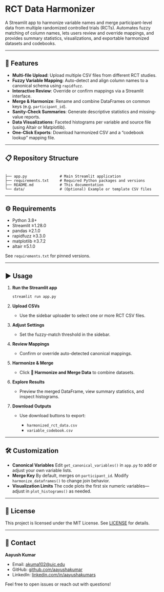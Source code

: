 # RCT Data Harmonizer

A Streamlit app to harmonize variable names and merge participant-level data from multiple randomized controlled trials (RCTs). Automates fuzzy matching of column names, lets users review and override mappings, and provides summary statistics, visualizations, and exportable harmonized datasets and codebooks.

---

## 🚀 Features

- **Multi‐file Upload**: Upload multiple CSV files from different RCT studies.
- **Fuzzy Variable Mapping**: Auto-detect and align column names to a canonical schema using `rapidfuzz`.
- **Interactive Review**: Override or confirm mappings via a Streamlit interface.
- **Merge & Harmonize**: Rename and combine DataFrames on common keys (e.g. `participant_id`).
- **Sanity-Check Summaries**: Generate descriptive statistics and missing‐value reports.
- **Data Visualizations**: Faceted histograms per variable and source file (using Altair or Matplotlib).
- **One-Click Exports**: Download harmonized CSV and a “codebook lookup” mapping file.

---

## 📋 Repository Structure

```

├── app.py               # Main Streamlit application
├── requirements.txt     # Required Python packages and versions
├── README.md            # This documentation
└── data/                # (Optional) Example or template CSV files

````

---

## ⚙️ Requirements

- Python 3.8+
- Streamlit ≥1.28.0
- pandas ≥2.1.0
- rapidfuzz ≥3.3.0
- matplotlib ≥3.7.2
- altair ≥5.1.0

See `requirements.txt` for pinned versions.

---


## ▶️ Usage

1. **Run the Streamlit app**

   ```bash
   streamlit run app.py
   ```

2. **Upload CSVs**

   * Use the sidebar uploader to select one or more RCT CSV files.

3. **Adjust Settings**

   * Set the fuzzy-match threshold in the sidebar.

4. **Review Mappings**

   * Confirm or override auto-detected canonical mappings.

5. **Harmonize & Merge**

   * Click **🔄 Harmonize and Merge Data** to combine datasets.

6. **Explore Results**

   * Preview the merged DataFrame, view summary statistics, and inspect histograms.

7. **Download Outputs**

   * Use download buttons to export:

     * `harmonized_rct_data.csv`
     * `variable_codebook.csv`

---

## 🛠️ Customization

* **Canonical Variables**
  Edit `get_canonical_variables()` in `app.py` to add or adjust your own variable lists.
* **Merge Key**
  By default, merges on `participant_id`. Modify `harmonize_dataframes()` to change join behavior.
* **Visualization Limits**
  The code plots the first six numeric variables—adjust in `plot_histograms()` as needed.

---
## 📄 License

This project is licensed under the MIT License. See [LICENSE](LICENSE) for details.

---

## 👤 Contact

**Aayush Kumar**

* Email: [akuma102@uic.edu](mailto:akuma102@uic.edu)
* GitHub: [github.com/aayushakumar](https://github.com/aayushakumar)
* LinkedIn: [linkedin.com/in/aayushakumars](https://www.linkedin.com/in/aayushakumars)

Feel free to open issues or reach out with questions!
